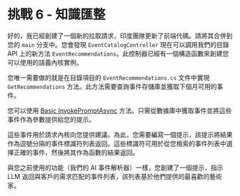 # 挑戰 6 - 知識匯整

好的，我已經創建了一個新的拉取請求，印度團隊更新了前端代碼。請將其合併到您的 `main` 分支中。您會發現 `EventCatalogController` 現在可以調用我們的目錄 API 上的新方法 `EventRecommendations`。此控制器已經有一個構造函數來創建您可以使用的語義內核實例。

您唯一需要做的就是在目錄項目的 `EventRecommendations.cs` 文件中實現 `GetRecommendations` 方法。此方法需要查詢事件存儲庫並獲取下個月可用的事件。

您可以使用 [Basic InvokePromptAsync](https://learn.microsoft.com/en-us/semantic-kernel/prompts/your-first-prompt?tabs=Csharp) 方法。只需從數據庫中獲取事件並將這些事件作為參數提供給您的提示。

這些事件用於請求內核向您提供建議。為此，您需要編寫一個提示，該提示將結果作為逗號分隔的事件標識符列表返回。這些標識符可用於從您檢索的事件列表中選擇正確的事件，然後將其作為函數的結果返回。

與您之前使用的功能（我們的 AI 事件解析器）一樣，您創建了一個提示，指示 LLM 返回與客戶的需求匹配的事件列表，該列表基於他們提供的最喜歡的藝術家。
